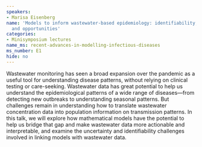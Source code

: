 ```yaml
---
speakers:
- Marisa Eisenberg
name: 'Models to inform wastewater-based epidemiology: identifiability, uncertainty,
  and opportunities'
categories:
- Minisymposium lectures
name_ms: recent-advances-in-modelling-infectious-diseases
ms_number: E1
hide: no
---
```

Wastewater monitoring has seen a broad expansion over the pandemic as a useful tool for understanding disease patterns, without relying on clinical testing or care-seeking. Wastewater data has great potential to help us understand the epidemiological patterns of a wide range of diseases—from detecting new outbreaks to understanding seasonal patterns. But challenges remain in understanding how to translate wastewater concentration data into population information on transmission patterns. In this talk, we will explore how mathematical models have the potential to help us bridge that gap and make wastewater data more actionable and interpretable, and examine the uncertainty and identifiability challenges involved in linking models with wastewater data.



